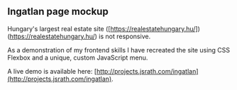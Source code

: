 ## Ingatlan page mockup

Hungary's largest real estate site ([https://realestatehungary.hu/])(https://realestatehungary.hu/) is not responsive. 

As a demonstration of my frontend skills I have recreated the site using CSS Flexbox and a unique, custom JavaScript menu. 

A live demo is available here: [http://projects.jsrath.com/ingatlan](http://projects.jsrath.com/ingatlan). 

